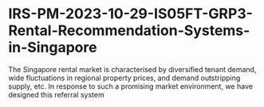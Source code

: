 # IRS-PM-2023-10-29-IS05FT-GRP3-Rental-Recommendation-Systems-in-Singapore
The Singapore rental market is characterised by diversified tenant demand, wide fluctuations in regional property prices, and demand outstripping supply, etc. In response to such a promising market environment, we have designed this referral system

